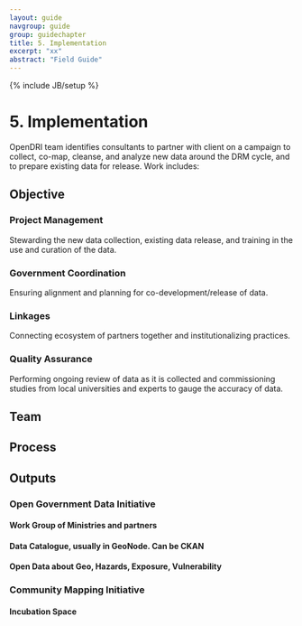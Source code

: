 ```yaml
---
layout: guide
navgroup: guide
group: guidechapter
title: 5. Implementation
excerpt: "xx"
abstract: "Field Guide"
---
```

{% include JB/setup %}

# 5.	Implementation
OpenDRI team identifies consultants to partner with client on a campaign to collect, co-map, cleanse, and analyze new data around the DRM cycle, and to prepare existing data for release. Work includes:

## Objective

### Project Management
Stewarding the new data collection, existing data release, and training in the use and curation of the data.

### Government Coordination
Ensuring alignment and planning for co-development/release of data.

### Linkages
Connecting ecosystem of partners together and institutionalizing practices.

### Quality Assurance 
Performing ongoing review of data as it is collected and commissioning studies from local universities and experts to gauge the accuracy of data.

## Team

## Process

## Outputs

### Open Government Data Initiative
#### Work Group of Ministries and partners
#### Data Catalogue, usually in GeoNode. Can be CKAN
#### Open Data about Geo, Hazards, Exposure, Vulnerability

### Community Mapping Initiative
#### Incubation Space
#### 

### 




